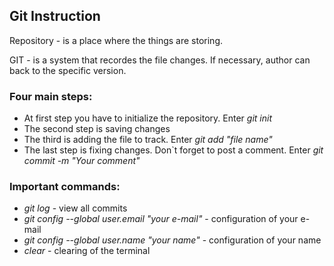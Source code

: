 ## Git Instruction

Repository - is a place where the things are storing. 

GIT - is a system that recordes the file changes. If necessary, author can back to the specific version.

### Four main steps:

* At first step you have to initialize the repository. Enter *git init*
* The second step is saving changes  
* The third is adding the file to track. Enter *git add "file name"*
* The last step is fixing changes. Don`t forget to post a comment. Enter *git commit -m "Your comment"*

### Important commands:
* *git log* -  view all commits
* *git config --global user.email "your e-mail"* - configuration of your e-mail
* *git config --global user.name "your name"* - configuration of your name
* *clear* - clearing of the terminal
